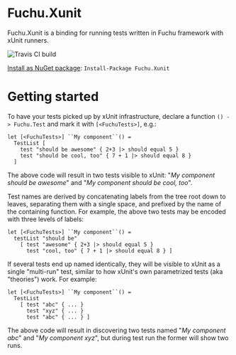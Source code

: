 # Fuchu.Xunit
Fuchu.Xunit is a binding for running tests written in Fuchu framework with xUnit runners.

![Travis CI build](https://travis-ci.org/erecruit/Fuchu.Xunit.svg?branch=master)

[Install as NuGet package](https://www.nuget.org/packages/Fuchu.Xunit/): `Install-Package Fuchu.Xunit`

# Getting started
To have your tests picked up by xUnit infrastructure, declare a function `() -> Fuchu.Test` and mark it with `[<FuchuTests>]`, e.g.:

```f#
let [<FuchuTests>] ``My component``() = 
  TestList [
    test "should be awesome" { 2+3 |> should equal 5 }
    test "should be cool, too" { 7 + 1 |> should equal 8 }
  ]
```

The above code will result in two tests visible to xUnit: "_My component should be awesome_" and "_My component should be cool, too_".

Test names are derived by concatenating labels from the tree root down to leaves, separating them with a single space, and prefixed by the name of the containing function. For example, the above two tests may be encoded with three levels of labels:

```f#
let [<FuchuTests>] ``My component``() = 
  testList "should be" 
    [ test "awesome" { 2+3 |> should equal 5 }
      test "cool, too" { 7 + 1 |> should equal 8 } ]
```

If several tests end up named identically, they will be visible to xUnit as a single "multi-run" test, similar to how xUnit's own parametrized tests (aka "theories") work. For example:

```f#
let [<FuchuTests>] ``My component``() = 
  TestList 
    [ test "abc" { ... }
      test "xyz" { ... }
      test "abc" { ... } ]
```

The above code will result in discovering two tests named "_My component abc_" and "_My component xyz_", but during test run the former will show two runs.

